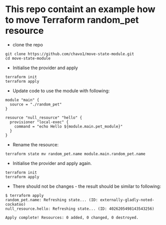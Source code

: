 #  This repo containt an example how to move Terraform random_pet resource

- clone the repo
```
git clone https://github.com/chavo1/move-state-module.git
cd move-state-module
```
- Initialise the provider and apply
```
terraform init
terraform apply
```
  - Update code to use the module with following:
```
module "main" {
  source = "./random_pet"
}

resource "null_resource" "hello" {
  provisioner "local-exec" {
    command = "echo Hello ${module.main.pet_module}"
  }
}

```
- Rename the resource:
```
terraform state mv random_pet.name module.main.random_pet.name
```
- Initialise the provider and apply again.
```
terraform init
terraform apply
```
- There should not be changes - the result should be similar to following:
```
$ terraform apply
random_pet.name: Refreshing state... (ID: externally-gladly-noted-cockatoo)
null_resource.hello: Refreshing state... (ID: 4026205498143543256)

Apply complete! Resources: 0 added, 0 changed, 0 destroyed.
```
